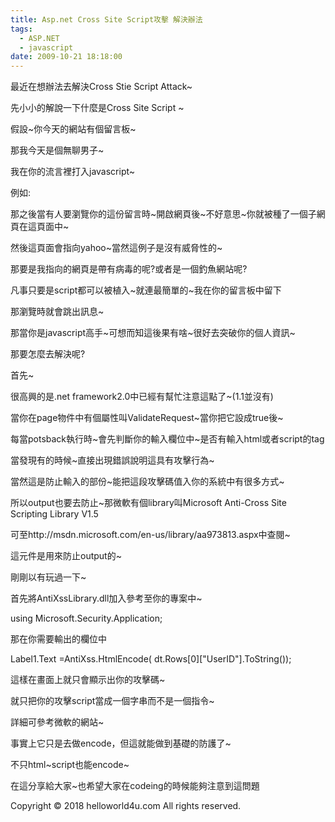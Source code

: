 ```yaml
---
title: Asp.net Cross Site Script攻擊 解決辦法
tags:
  - ASP.NET
  - javascript
date: 2009-10-21 18:18:00
---
```


最近在想辦法去解決Cross Stie Script Attack~

先小小的解說一下什麼是Cross Site Script ~

假設~你今天的網站有個留言板~

那我今天是個無聊男子~

我在你的流言裡打入javascript~

例如:

那之後當有人要瀏覽你的這份留言時~開啟網頁後~不好意思~你就被種了一個子網頁在這頁面中~

然後這頁面會指向yahoo~當然這例子是沒有威脅性的~

那要是我指向的網頁是帶有病毒的呢?或者是一個釣魚網站呢?

凡事只要是script都可以被植入~就連最簡單的~我在你的留言板中留下

那瀏覽時就會跳出訊息~

那當你是javascript高手~可想而知這後果有啥~很好去突破你的個人資訊~

那要怎麼去解決呢?

首先~

很高興的是.net framework2.0中已經有幫忙注意這點了~(1.1並沒有)

當你在page物件中有個屬性叫ValidateRequest~當你把它設成true後~

每當potsback執行時~會先判斷你的輸入欄位中~是否有輸入html或者script的tag

當發現有的時候~直接出現錯誤說明這具有攻擊行為~

當然這是防止輸入的部份~能把這段攻擊碼值入你的系統中有很多方式~

所以output也要去防止~那微軟有個library叫Microsoft Anti-Cross Site Scripting Library V1.5

可至http://msdn.microsoft.com/en-us/library/aa973813.aspx中查閱~

這元件是用來防止output的~

剛剛以有玩過一下~

首先將AntiXssLibrary.dll加入參考至你的專案中~

using Microsoft.Security.Application;

那在你需要輸出的欄位中

Label1.Text =AntiXss.HtmlEncode( dt.Rows[0]["UserID"].ToString());

這樣在畫面上就只會顯示出你的攻擊碼~

就只把你的攻擊script當成一個字串而不是一個指令~

詳細可參考微軟的網站~

事實上它只是去做encode，但這就能做到基礎的防護了~

不只html~script也能encode~

在這分享給大家~也希望大家在codeing的時候能夠注意到這問題<div class="blogger-post-footer">Copyright © 2018 helloworld4u.com All rights reserved.</div>
